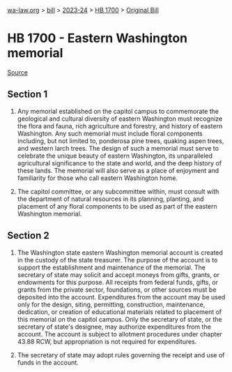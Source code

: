 [wa-law.org](/) > [bill](/bill/) > [2023-24](/bill/2023-24/) > [HB 1700](/bill/2023-24/hb/1700/) > [Original Bill](/bill/2023-24/hb/1700/1/)

# HB 1700 - Eastern Washington memorial

[Source](http://lawfilesext.leg.wa.gov/biennium/2023-24/Pdf/Bills/House%20Bills/1700.pdf)

## Section 1
1. Any memorial established on the capitol campus to commemorate the geological and cultural diversity of eastern Washington must recognize the flora and fauna, rich agriculture and forestry, and history of eastern Washington. Any such memorial must include floral components including, but not limited to, ponderosa pine trees, quaking aspen trees, and western larch trees. The design of such a memorial must serve to celebrate the unique beauty of eastern Washington, its unparalleled agricultural significance to the state and world, and the deep history of these lands. The memorial will also serve as a place of enjoyment and familiarity for those who call eastern Washington home.

2. The capitol committee, or any subcommittee within, must consult with the department of natural resources in its planning, planting, and placement of any floral components to be used as part of the eastern Washington memorial.

## Section 2
1. The Washington state eastern Washington memorial account is created in the custody of the state treasurer. The purpose of the account is to support the establishment and maintenance of the memorial. The secretary of state may solicit and accept moneys from gifts, grants, or endowments for this purpose. All receipts from federal funds, gifts, or grants from the private sector, foundations, or other sources must be deposited into the account. Expenditures from the account may be used only for the design, siting, permitting, construction, maintenance, dedication, or creation of educational materials related to placement of this memorial on the capitol campus. Only the secretary of state, or the secretary of state's designee, may authorize expenditures from the account. The account is subject to allotment procedures under chapter 43.88 RCW, but appropriation is not required for expenditures.

2. The secretary of state may adopt rules governing the receipt and use of funds in the account.
